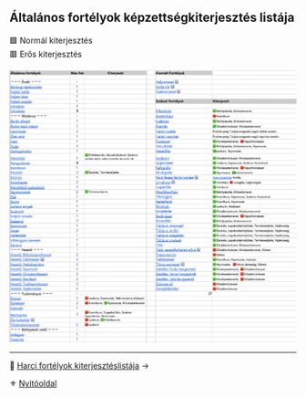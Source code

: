 ## Általános fortélyok képzettségkiterjesztés listája

🟩 Normál kiterjesztés\
🟥 Erős kiterjesztés

![](images/038_fortelyok_kiterjeszteslistaja.png)

---

🔗 [Harci fortélyok kiterjesztéslistája](030_08_03_harci_fortelyok_kepzettsegkiterjesztes_listaja.md) →

⚜️ [Nyitóoldal](start.md#3-k%C3%A9pzetts%C3%A9grendszer-)

